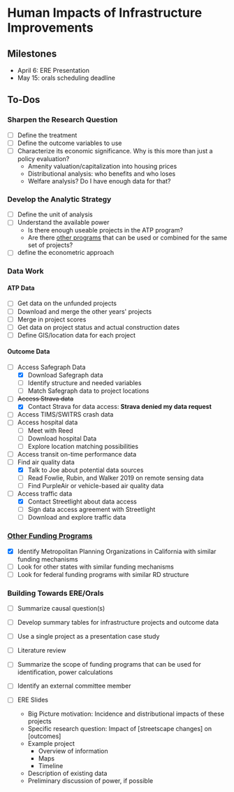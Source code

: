 # Human Impacts of Infrastructure Improvements

## Milestones

- April 6: ERE Presentation
- May 15: orals scheduling deadline

## To-Dos

### Sharpen the Research Question

- [ ] Define the treatment
- [ ] Define the outcome variables to use
- [ ] Characterize its economic significance. Why is this more than just a policy evaluation?
	- Amenity valuation/capitalization into housing prices
	- Distributional analysis: who benefits and who loses
	- Welfare analysis? Do I have enough data for that?

### Develop the Analytic Strategy

- [ ] Define the unit of analysis
- [ ] Understand the available power
	- Is there enough useable projects in the ATP program?
	- Are there [other programs](https://docs.google.com/spreadsheets/d/1TxLO-5f8JYMfYBA36-aJs-UnfBgDcFMiNtmClkDimLU/edit#gid=0) that can be used or combined for the same set of projects?
- [ ] define the econometric approach

### Data Work

#### ATP Data

- [ ] Get data on the unfunded projects
- [ ] Download and merge the other years' projects
- [ ] Merge in project scores
- [ ] Get data on project status and actual construction dates
- [ ] Define GIS/location data for each project

#### Outcome Data

- [ ] Access Safegraph Data
	- [X] Download Safegraph data
	- [ ] Identify structure and needed variables
	- [ ] Match Safegraph data to project locations
- [ ] ~~Access Strava data~~
	- [X] Contact Strava for data access: **Strava denied my data request**
- [ ] Access TIMS/SWITRS crash data
- [ ] Access hospital data
	- [ ] Meet with Reed
	- [ ] Download hospital Data
	- [ ] Explore location matching possibilities
- [ ] Access transit on-time performance data
- [ ] Find air quality data
	- [X] Talk to Joe about potential data sources
	- [ ] Read Fowlie, Rubin, and Walker 2019 on remote sensing data
	- [ ] Find PurpleAir or vehicle-based air quality data
- [ ] Access traffic data
	- [X] Contact Streetlight about data access
	- [ ] Sign data access agreement with Streetlight
	- [ ] Download and explore traffic data

### [Other Funding Programs](https://docs.google.com/spreadsheets/d/1TxLO-5f8JYMfYBA36-aJs-UnfBgDcFMiNtmClkDimLU/edit#gid=0)

- [X] Identify Metropolitan Planning Organizations in California with similar funding mechanisms
- [ ] Look for other states with similar funding mechanisms
- [ ] Look for federal funding programs with similar RD structure

### Building Towards ERE/Orals

- [ ] Summarize causal question(s)
- [ ] Develop summary tables for infrastructure projects and outcome data
- [ ] Use a single project as a presentation case study
- [ ] Literature review
- [ ] Summarize the scope of funding programs that can be used for identification, power calculations
- [ ] Identify an external committee member

- [ ] ERE Slides
	- Big Picture motivation: Incidence and distributional impacts of these projects
	- Specific research question: Impact of [streetscape changes] on [outcomes]
	- Example project
		- Overview of information
		- Maps
		- Timeline
	- Description of existing data
	- Preliminary discussion of power, if possible
